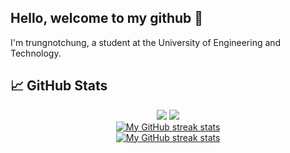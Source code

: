 ## Hello, welcome to my github 👋
I'm trungnotchung, a student at the University of Engineering and Technology.

<!-- Github Stats -->
## &#x1f4c8; GitHub Stats
<div align="center">
  <img src="https://github-readme-stats-five-theta-78.vercel.app/api?username=trungnotchung&show_icons=true&line_height=27&count_private=true&title_color=c9cacc&text_color=c9cacc&icon_color=774c54&bg_color=313340" />
  <img src="https://github-readme-stats-five-theta-78.vercel.app/api/top-langs/?username=trungnotchung&hide=shell,java,tex&title_color=c9cacc&text_color=c9cacc&bg_color=313340&langs_count=3" />
</div>

<!-- Streak stats (Light mode) -->
<div align="center">
  <a href="https://github.com/trungnotchung#gh-light-mode-only">
    <img
       src="https://github-readme-streak-stats-phi-opal.vercel.app/?user=trungnotchung&locale=en&type=svg&hide_border=true&fire=2d77dc&ring=2d77dc&currStreakLabel=000000"
       alt="My GitHub streak stats"
     />
  </a>
</div>


<!-- Streak stats (Dark mode) -->
<div align="center">
  <a href="https://github.com/trungnotchung#gh-dark-mode-only">
    <img
       src="https://github-readme-streak-stats-phi-opal.vercel.app/?user=trungnotchung&background=0d1117&currStreakNum=ffffff&sideNums=ffffff&currStreakLabel=ffffff&sideLabels=ffffff&dates=ffffff&fire=2d77dc&ring=2d77dc&locale=en&type=svg&hide_border=true"
       alt="My GitHub streak stats"
     />
  </a>
</div>